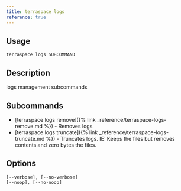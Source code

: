 ```yaml
---
title: terraspace logs
reference: true
---
```


## Usage

    terraspace logs SUBCOMMAND

## Description

logs management subcommands

## Subcommands

* [terraspace logs remove]({% link _reference/terraspace-logs-remove.md %}) - Removes logs
* [terraspace logs truncate]({% link _reference/terraspace-logs-truncate.md %}) - Truncates logs. IE: Keeps the files but removes contents and zero bytes the files.

## Options

```
[--verbose], [--no-verbose]  
[--noop], [--no-noop]        
```


